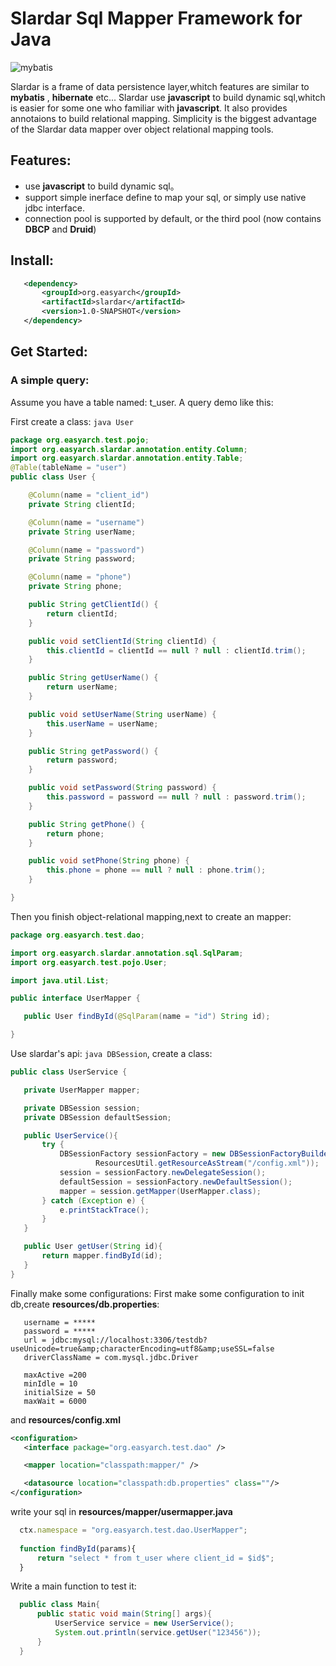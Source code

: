 Slardar Sql Mapper Framework for Java
=====================================
![mybatis](https://github.com/rpgmakervx/slardar/blob/master/doc/image/slardar-logo.png)

Slardar is a frame of data persistence layer,whitch features are similar to **mybatis** , **hibernate** etc...
Slardar use **javascript** to build dynamic sql,whitch is easier for some one who familiar with **javascript**.
It also provides annotaions to build relational mapping.
Simplicity is the biggest advantage of the Slardar data mapper over object relational mapping tools.
## Features:
 * use **javascript** to build dynamic sql。
 * support simple inerface define to map your sql, or simply use native jdbc interface.
 * connection pool is supported by default, or the third pool (now contains **DBCP** and **Druid**)

## Install:
 ```xml
    <dependency>
        <groupId>org.easyarch</groupId>
        <artifactId>slardar</artifactId>
        <version>1.0-SNAPSHOT</version>
    </dependency>
 ```
 ## Get Started:
 ### A simple query:
 
 Assume you have a table named: t_user. A query demo like this:
 
 First create a class: ```java User```
 ```java
 package org.easyarch.test.pojo;
 import org.easyarch.slardar.annotation.entity.Column;
 import org.easyarch.slardar.annotation.entity.Table;
 @Table(tableName = "user")
 public class User {
 
     @Column(name = "client_id")
     private String clientId;
 
     @Column(name = "username")
     private String userName;
 
     @Column(name = "password")
     private String password;
 
     @Column(name = "phone")
     private String phone;
 
     public String getClientId() {
         return clientId;
     }
 
     public void setClientId(String clientId) {
         this.clientId = clientId == null ? null : clientId.trim();
     }
 
     public String getUserName() {
         return userName;
     }
 
     public void setUserName(String userName) {
         this.userName = userName;
     }
 
     public String getPassword() {
         return password;
     }
 
     public void setPassword(String password) {
         this.password = password == null ? null : password.trim();
     }
 
     public String getPhone() {
         return phone;
     }
 
     public void setPhone(String phone) {
         this.phone = phone == null ? null : phone.trim();
     }
 
 }
 ```
 
 Then you finish object-relational mapping,next to create an mapper:
 ```java
package org.easyarch.test.dao;

import org.easyarch.slardar.annotation.sql.SqlParam;
import org.easyarch.test.pojo.User;

import java.util.List;

public interface UserMapper {

    public User findById(@SqlParam(name = "id") String id);

}
 ```
 Use slardar's api: ```java DBSession```,
 create a class:
 ```java
public class UserService {

    private UserMapper mapper;

    private DBSession session;
    private DBSession defaultSession;

    public UserService(){
        try {
            DBSessionFactory sessionFactory = new DBSessionFactoryBuilder().build(
                    ResourcesUtil.getResourceAsStream("/config.xml"));
            session = sessionFactory.newDelegateSession();
            defaultSession = sessionFactory.newDefaultSession();
            mapper = session.getMapper(UserMapper.class);
        } catch (Exception e) {
            e.printStackTrace();
        }
    }

    public User getUser(String id){
        return mapper.findById(id);
    }
}
 ```
 Finally make some configurations:
 First make some configuration to init db,create **resources/db.properties**:
  ```properties
     username = *****
     password = *****
     url = jdbc:mysql://localhost:3306/testdb?useUnicode=true&amp;characterEncoding=utf8&amp;useSSL=false
     driverClassName = com.mysql.jdbc.Driver
     
     maxActive =200
     minIdle = 10
     initialSize = 50
     maxWait = 6000
  ```
  and **resources/config.xml**
  ```xml
 <configuration>
     <interface package="org.easyarch.test.dao" />
 
     <mapper location="classpath:mapper/" />
 
     <datasource location="classpath:db.properties" class=""/>
 </configuration>
  ```
  write your sql in **resources/mapper/usermapper.java**
  ```javascript
    ctx.namespace = "org.easyarch.test.dao.UserMapper";
    
    function findById(params){
        return "select * from t_user where client_id = $id$";
    }
  ```
  
  Write a main function to test it:
  ```java
    public class Main{
        public static void main(String[] args){
            UserService service = new UserService();
            System.out.println(service.getUser("123456"));
        }
    }
  ```